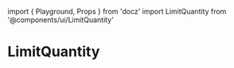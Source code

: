 import { Playground, Props } from 'docz'
import LimitQuantity from '@components/ui/LimitQuantity'

# LimitQuantity

<Props of={LimitQuantity} />

<Playground>
  <LimitQuantity
    limit={200}
    quantity={100}
  />
</Playground>


